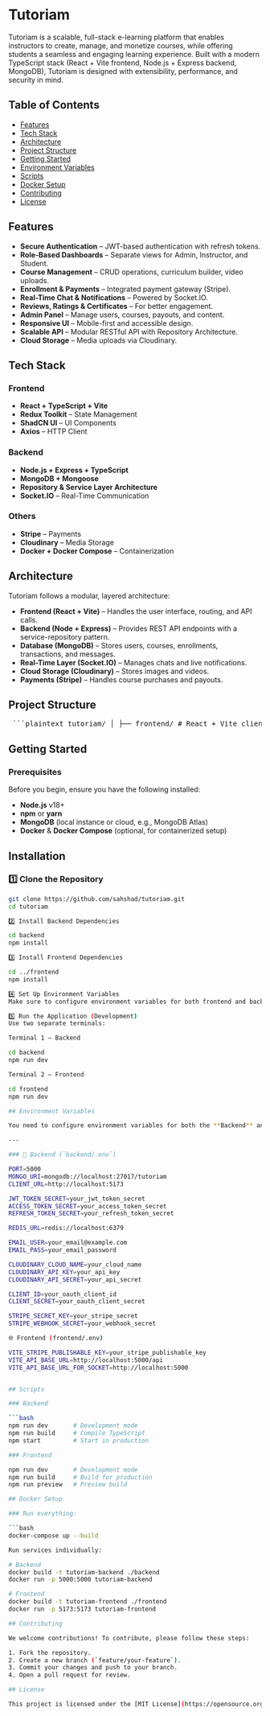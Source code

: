 # Tutoriam
Tutoriam is a scalable, full-stack e-learning platform that enables instructors to create, manage, and monetize courses, while offering students a seamless and engaging learning experience. Built with a modern TypeScript stack (React + Vite frontend, Node.js + Express backend, MongoDB), Tutoriam is designed with extensibility, performance, and security in mind.

## Table of Contents

- [Features](#features)
- [Tech Stack](#tech-stack)
- [Architecture](#architecture)
- [Project Structure](#project-structure)
- [Getting Started](#getting-started)
- [Environment Variables](#environment-variables)
- [Scripts](#scripts)
- [Docker Setup](#docker-setup)
- [Contributing](#contributing)
- [License](#license)

## Features

- **Secure Authentication** – JWT-based authentication with refresh tokens.
- **Role-Based Dashboards** – Separate views for Admin, Instructor, and Student.
- **Course Management** – CRUD operations, curriculum builder, video uploads.
- **Enrollment & Payments** – Integrated payment gateway (Stripe).
- **Real-Time Chat & Notifications** – Powered by Socket.IO.
- **Reviews, Ratings & Certificates** – For better engagement.
- **Admin Panel** – Manage users, courses, payouts, and content.
- **Responsive UI** – Mobile-first and accessible design.
- **Scalable API** – Modular RESTful API with Repository Architecture.
- **Cloud Storage** – Media uploads via Cloudinary.

## Tech Stack

### Frontend
- **React + TypeScript + Vite**
- **Redux Toolkit** – State Management
- **ShadCN UI** – UI Components
- **Axios** – HTTP Client

### Backend
- **Node.js + Express + TypeScript**
- **MongoDB + Mongoose**
- **Repository & Service Layer Architecture**
- **Socket.IO** – Real-Time Communication

### Others
- **Stripe** – Payments
- **Cloudinary** – Media Storage
- **Docker + Docker Compose** – Containerization

## Architecture

Tutoriam follows a modular, layered architecture:

- **Frontend (React + Vite)** – Handles the user interface, routing, and API calls.
- **Backend (Node + Express)** – Provides REST API endpoints with a service-repository pattern.
- **Database (MongoDB)** – Stores users, courses, enrollments, transactions, and messages.
- **Real-Time Layer (Socket.IO)** – Manages chats and live notifications.
- **Cloud Storage (Cloudinary)** – Stores images and videos.
- **Payments (Stripe)** – Handles course purchases and payouts.

## Project Structure

<pre> ```plaintext tutoriam/ │ ├── frontend/ # React + Vite client │ ├── src/ │ │ ├── components/ # UI and feature components │ │ ├── context/ # Context providers │ │ ├── hooks/ # Custom hooks │ │ ├── lib/ # Axios, socket, utils │ │ ├── pages/ # Route-level pages │ │ ├── redux/ # Store, slices, thunks │ │ ├── routes/ # Route definitions │ │ ├── services/ # API service functions │ │ └── types/ # TypeScript types │ └── public/ # Static assets │ ├── backend/ # Node.js + Express API │ ├── src/ │ │ ├── config/ # App config (db, cloud, payments) │ │ ├── controllers/ # Request handlers │ │ ├── core/ # Abstracts, interfaces │ │ ├── di/ # Dependency injection setup │ │ ├── dtos/ # Data Transfer Objects │ │ ├── infrastructure/ # Socket, external services │ │ ├── middlewares/ # Express middlewares │ │ ├── models/ # Mongoose models │ │ ├── repositories/ # Data access layer │ │ ├── routes/ # API routes │ │ ├── services/ # Business logic │ │ └── utils/ # Helper functions │ └── docker-compose.yml # Docker orchestration ``` </pre>

## Getting Started

### Prerequisites

Before you begin, ensure you have the following installed:

- **Node.js** v18+
- **npm** or **yarn**
- **MongoDB** (local instance or cloud, e.g., MongoDB Atlas)
- **Docker** & **Docker Compose** (optional, for containerized setup)

## Installation

### 1️⃣ Clone the Repository

```bash
git clone https://github.com/sahshad/tutoriam.git
cd tutoriam

2️⃣ Install Backend Dependencies

cd backend
npm install

3️⃣ Install Frontend Dependencies

cd ../frontend
npm install

4️⃣ Set Up Environment Variables
Make sure to configure environment variables for both frontend and backend. See the Environment Variables section below.

5️⃣ Run the Application (Development)
Use two separate terminals:

Terminal 1 – Backend

cd backend
npm run dev

Terminal 2 – Frontend

cd frontend
npm run dev

## Environment Variables

You need to configure environment variables for both the **Backend** and **Frontend** before running the app.

---

### 🔐 Backend (`backend/.env`)

PORT=5000
MONGO_URI=mongodb://localhost:27017/tutoriam
CLIENT_URL=http://localhost:5173

JWT_TOKEN_SECRET=your_jwt_token_secret
ACCESS_TOKEN_SECRET=your_access_token_secret
REFRESH_TOKEN_SECRET=your_refresh_token_secret

REDIS_URL=redis://localhost:6379

EMAIL_USER=your_email@example.com
EMAIL_PASS=your_email_password

CLOUDINARY_CLOUD_NAME=your_cloud_name
CLOUDINARY_API_KEY=your_api_key
CLOUDINARY_API_SECRET=your_api_secret

CLIENT_ID=your_oauth_client_id
CLIENT_SECRET=your_oauth_client_secret

STRIPE_SECRET_KEY=your_stripe_secret
STRIPE_WEBHOOK_SECRET=your_webhook_secret

🌐 Frontend (frontend/.env)

VITE_STRIPE_PUBLISHABLE_KEY=your_stripe_publishable_key
VITE_API_BASE_URL=http://localhost:5000/api
VITE_API_BASE_URL_FOR_SOCKET=http://localhost:5000


## Scripts

### Backend

```bash
npm run dev       # Development mode
npm run build     # Compile TypeScript
npm start         # Start in production

### Frontend

npm run dev       # Development mode
npm run build     # Build for production
npm run preview   # Preview build

## Docker Setup

### Run everything:

```bash
docker-compose up --build

Run services individually:

# Backend
docker build -t tutoriam-backend ./backend
docker run -p 5000:5000 tutoriam-backend

# Frontend
docker build -t tutoriam-frontend ./frontend
docker run -p 5173:5173 tutoriam-frontend

## Contributing

We welcome contributions! To contribute, please follow these steps:

1. Fork the repository.
2. Create a new branch (`feature/your-feature`).
3. Commit your changes and push to your branch.
4. Open a pull request for review.

## License

This project is licensed under the [MIT License](https://opensource.org/licenses/MIT).
